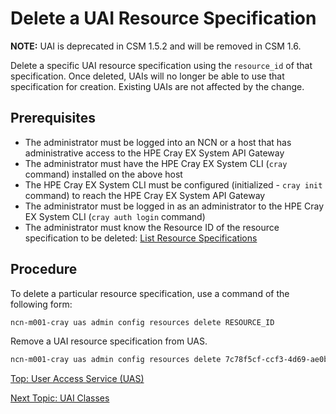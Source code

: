 # Delete a UAI Resource Specification

**NOTE:** UAI is deprecated in CSM 1.5.2 and will be removed in CSM 1.6.

Delete a specific UAI resource specification using the `resource_id` of that specification. Once deleted, UAIs will no longer be able to use that specification for creation. Existing UAIs are not affected by the change.

## Prerequisites

* The administrator must be logged into an NCN or a host that has administrative access to the HPE Cray EX System API Gateway
* The administrator must have the HPE Cray EX System CLI (`cray` command) installed on the above host
* The HPE Cray EX System CLI must be configured (initialized - `cray init` command) to reach the HPE Cray EX System API Gateway
* The administrator must be logged in as an administrator to the HPE Cray EX System CLI (`cray auth login` command)
* The administrator must know the Resource ID of the resource specification to be deleted: [List Resource Specifications](List_UAI_Resource_Specifications.md)

## Procedure

To delete a particular resource specification, use a command of the following form:

```bash
ncn-m001-cray uas admin config resources delete RESOURCE_ID
```

Remove a UAI resource specification from UAS.

```bash
ncn-m001-cray uas admin config resources delete 7c78f5cf-ccf3-4d69-ae0b-a75648e5cddb
```

[Top: User Access Service (UAS)](README.md)

[Next Topic: UAI Classes](UAI_Classes.md)
